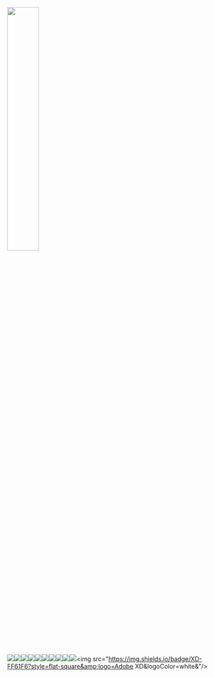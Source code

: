 <a href="https://github.com/anuraghazra/github-readme-stats">
    <img src="https://github-readme-stats.vercel.app/api/top-langs/?username=junia3&layout=donut&show_icons=true&theme=material-palenight&hide_border=true&bg_color=20232a&icon_color=58A6FF&text_color=fff&title_color=58A6FF&count_private=true&exclude_repo=Face-Transfer-Application" width=38% />
</a>

<img src="https://img.shields.io/badge/HTML-E34F26?style=flat-square&amp;logo=HTML5&amp;logoColor=white&amp;"/><img src="https://img.shields.io/badge/CSS-1572B6?style=flat-square&amp;logo=CSS3&amp;logoColor=white&amp;"/><img src="https://img.shields.io/badge/JavaScript-F7DF1E?style=flat-square&amp;logo=JavaScript&amp;logoColor=white&amp;"/><img src="https://img.shields.io/badge/JQuery-0769AD?style=flat-square&amp;logo=JQuery&amp;logoColor=white&amp;"/><img src="https://img.shields.io/badge/TypeScript-3178C6?style=flat-square&amp;logo=TypeScript&amp;logoColor=white&amp;"/><img src="https://img.shields.io/badge/React.js-61DAFB?style=flat-square&amp;logo=React&amp;logoColor=white&amp;"/><img src="https://img.shields.io/badge/React Native-61DAFB?style=flat-square&amp;logo=React&amp;logoColor=white&amp;"/><img src="https://img.shields.io/badge/Next.js-000000?style=flat-square&amp;logo=Next.js&amp;logoColor=white&amp;"/><img src="https://img.shields.io/badge/PhotoShop-31A8FF?style=flat-square&amp;logo=Adobe Photoshop&amp;logoColor=white&amp;"/><img src="https://img.shields.io/badge/Illustrator-FF9A00?style=flat-square&amp;logo=Adobe Illustrator&amp;logoColor=white&amp;"/><img src="https://img.shields.io/badge/XD-FF61F6?style=flat-square&amp;logo=Adobe XD&amp;logoColor=white&amp;"\/>
